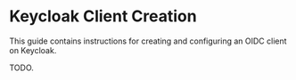 # Keycloak Client Creation

This guide contains instructions for creating and configuring an OIDC client on Keycloak.

TODO.&#x20;
